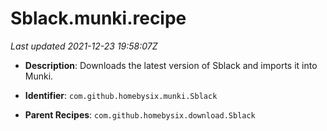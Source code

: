# Sblack.munki.recipe

_Last updated 2021-12-23 19:58:07Z_

- **Description**: Downloads the latest version of Sblack and imports it into Munki.

- **Identifier**: `com.github.homebysix.munki.Sblack`

- **Parent Recipes**: `com.github.homebysix.download.Sblack`